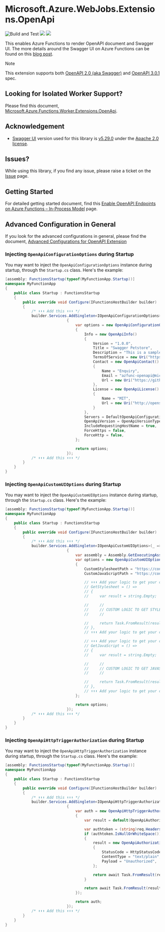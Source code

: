 # Microsoft.Azure.WebJobs.Extensions.OpenApi #

![Build and Test](https://github.com/Azure/azure-functions-openapi-extension/workflows/Build%20and%20Test/badge.svg) [![](https://img.shields.io/nuget/dt/Microsoft.Azure.WebJobs.Extensions.OpenApi.svg)](https://www.nuget.org/packages/Microsoft.Azure.WebJobs.Extensions.OpenApi/) [![](https://img.shields.io/nuget/v/Microsoft.Azure.WebJobs.Extensions.OpenApi.svg)](https://www.nuget.org/packages/Microsoft.Azure.WebJobs.Extensions.OpenApi/)

This enables Azure Functions to render OpenAPI document and Swagger UI. The more details around the Swagger UI on Azure Functions can be found on this [blog post](https://techcommunity.microsoft.com/t5/apps-on-azure/create-and-publish-openapi-enabled-azure-functions-with-visual/ba-p/2381067?WT.mc_id=dotnet-0000-juyoo).

> [!NOTE]
> This extension supports both [OpenAPI 2.0 (aka Swagger)](https://github.com/OAI/OpenAPI-Specification/blob/master/versions/2.0.md) and [OpenAPI 3.0.1](https://github.com/OAI/OpenAPI-Specification/blob/master/versions/3.0.1.md) spec.


## Looking for Isolated Worker Support? ##

Please find this document, [Microsoft.Azure.Functions.Worker.Extensions.OpenApi](./openapi-out-of-proc.md).


## Acknowledgement ##

* [Swagger UI](https://github.com/swagger-api/swagger-ui) version used for this library is [v5.29.0](https://github.com/swagger-api/swagger-ui/releases/tag/v5.29.0) under the [Apache 2.0 license](https://opensource.org/licenses/Apache-2.0).


## Issues? ##

While using this library, if you find any issue, please raise a ticket on the [Issue](https://github.com/Azure/azure-functions-openapi-extension/issues) page.


## Getting Started ##

For detailed getting started document, find this [Enable OpenAPI Endpoints on Azure Functions &ndash; In-Process Model](enable-open-api-endpoints-in-proc.md) page.


## Advanced Configuration in General ##

If you look for the advanced configurations in general, please find the document, [Advanced Configurations for OpenAPI Extension](./openapi.md)


### Injecting `OpenApiConfigurationOptions` during Startup ###

You may want to inject the `OpenApiConfigurationOptions` instance during startup, through the `Startup.cs` class. Here's the example:

```csharp
[assembly: FunctionsStartup(typeof(MyFunctionApp.Startup))]
namespace MyFunctionApp
{
    public class Startup : FunctionsStartup
    {
        public override void Configure(IFunctionsHostBuilder builder)
        {
            /* ⬇️⬇️⬇️ Add this ⬇️⬇️⬇️ */
            builder.Services.AddSingleton<IOpenApiConfigurationOptions>(_ =>
                            {
                                var options = new OpenApiConfigurationOptions()
                                {
                                    Info = new OpenApiInfo()
                                    {
                                        Version = "1.0.0",
                                        Title = "Swagger Petstore",
                                        Description = "This is a sample server Petstore API designed by [http://swagger.io](http://swagger.io).",
                                        TermsOfService = new Uri("https://github.com/Azure/azure-functions-openapi-extension"),
                                        Contact = new OpenApiContact()
                                        {
                                            Name = "Enquiry",
                                            Email = "azfunc-openapi@microsoft.com",
                                            Url = new Uri("https://github.com/Azure/azure-functions-openapi-extension/issues"),
                                        },
                                        License = new OpenApiLicense()
                                        {
                                            Name = "MIT",
                                            Url = new Uri("http://opensource.org/licenses/MIT"),
                                        }
                                    },
                                    Servers = DefaultOpenApiConfigurationOptions.GetHostNames(),
                                    OpenApiVersion = OpenApiVersionType.V2,
                                    IncludeRequestingHostName = true,
                                    ForceHttps = false,
                                    ForceHttp = false,
                                };

                                return options;
                            });
            /* ⬆️⬆️⬆️ Add this ⬆️⬆️⬆️ */
        }
    }
}
```


### Injecting `OpenApiCustomUIOptions` during Startup ###

You may want to inject the `OpenApiCustomUIOptions` instance during startup, through the `Startup.cs` class. Here's the example:

```csharp
[assembly: FunctionsStartup(typeof(MyFunctionApp.Startup))]
namespace MyFunctionApp
{
    public class Startup : FunctionsStartup
    {
        public override void Configure(IFunctionsHostBuilder builder)
        {
            /* ⬇️⬇️⬇️ Add this ⬇️⬇️⬇️ */
            builder.Services.AddSingleton<IOpenApiCustomUIOptions>(_ =>
                            {
                                var assembly = Assembly.GetExecutingAssembly();
                                var options = new OpenApiCustomUIOptions(assembly)
                                {
                                    CustomStylesheetPath = "https://contoso.com/dist/my-custom.css",
                                    CustomJavaScriptPath = "https://contoso.com/dist/my-custom.js",

                                    // ⬇️⬇️⬇️ Add your logic to get your custom stylesheet ⬇️⬇️⬇️
                                    // GetStylesheet = () =>
                                    // {
                                    //     var result = string.Empty;

                                    //     //
                                    //     // CUSTOM LOGIC TO GET STYLESHEET
                                    //     //

                                    //     return Task.FromResult(result);
                                    // },
                                    // ⬆️⬆️⬆️ Add your logic to get your custom stylesheet ⬆️⬆️⬆️

                                    // ⬇️⬇️⬇️ Add your logic to get your custom JavaScript ⬇️⬇️⬇️
                                    // GetJavaScript = () =>
                                    // {
                                    //     var result = string.Empty;

                                    //     //
                                    //     // CUSTOM LOGIC TO GET JAVASCRIPT
                                    //     //

                                    //     return Task.FromResult(result);
                                    // },
                                    // ⬆️⬆️⬆️ Add your logic to get your custom JavaScript ⬆️⬆️⬆️
                                };

                                return options;
                            });
            /* ⬆️⬆️⬆️ Add this ⬆️⬆️⬆️ */
        }
    }
}
```


### Injecting `OpenApiHttpTriggerAuthorization` during Startup ###

You may want to inject the `OpenApiHttpTriggerAuthorization` instance during startup, through the `Startup.cs` class. Here's the example:

```csharp
[assembly: FunctionsStartup(typeof(MyFunctionApp.Startup))]
namespace MyFunctionApp
{
    public class Startup : FunctionsStartup
    {
        public override void Configure(IFunctionsHostBuilder builder)
        {
            /* ⬇️⬇️⬇️ Add this ⬇️⬇️⬇️ */
            builder.Services.AddSingleton<IOpenApiHttpTriggerAuthorization>(_ =>
                            {
                                var auth = new OpenApiHttpTriggerAuthorization(async req =>
                                {
                                    var result = default(OpenApiAuthorizationResult);

                                    var authtoken = (string)req.Headers["Authorization"];
                                    if (authtoken.IsNullOrWhiteSpace())
                                    {
                                        result = new OpenApiAuthorizationResult()
                                        {
                                            StatusCode = HttpStatusCode.Unauthorized,
                                            ContentType = "text/plain",
                                            Payload = "Unauthorized",
                                        };

                                        return await Task.FromResult(result).ConfigureAwait(false);
                                    }

                                    return await Task.FromResult(result).ConfigureAwait(false);
                                });

                                return auth;
                            });
            /* ⬆️⬆️⬆️ Add this ⬆️⬆️⬆️ */
        }
    }
}
```
